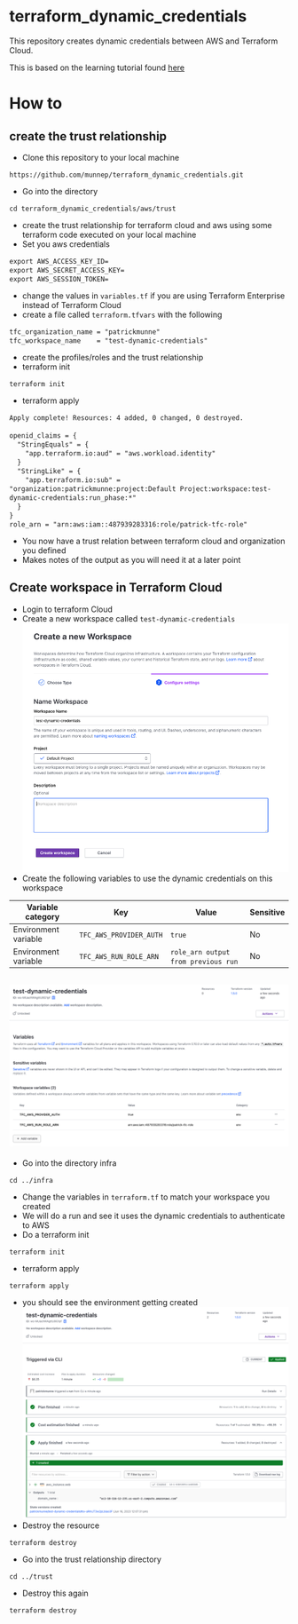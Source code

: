 # terraform_dynamic_credentials

This repository creates dynamic credentials between AWS and Terraform Cloud. 

This is based on the learning tutorial found [here](https://developer.hashicorp.com/terraform/tutorials/cloud/dynamic-credentials)

# How to 

## create the trust relationship

- Clone this repository to your local machine

```
https://github.com/munnep/terraform_dynamic_credentials.git
```

- Go into the directory

```
cd terraform_dynamic_credentials/aws/trust
```
- create the trust relationship for terraform cloud and aws using some terraform code executed on your local machine
- Set you aws credentials
```
export AWS_ACCESS_KEY_ID=
export AWS_SECRET_ACCESS_KEY=
export AWS_SESSION_TOKEN=
```
- change the values in `variables.tf` if you are using Terraform Enterprise instead of Terraform Cloud
- create a file called `terraform.tfvars` with the following 
```
tfc_organization_name = "patrickmunne"
tfc_workspace_name    = "test-dynamic-credentials"
```
- create the profiles/roles and the trust relationship
- terraform init
```
terraform init
```
- terraform apply
```
Apply complete! Resources: 4 added, 0 changed, 0 destroyed.

openid_claims = {
  "StringEquals" = {
    "app.terraform.io:aud" = "aws.workload.identity"
  }
  "StringLike" = {
    "app.terraform.io:sub" = "organization:patrickmunne:project:Default Project:workspace:test-dynamic-credentials:run_phase:*"
  }
}
role_arn = "arn:aws:iam::487939283316:role/patrick-tfc-role"
```
- You now have a trust relation between terraform cloud and organization you defined
- Makes notes of the output as you will need it at a later point


## Create workspace in Terraform Cloud

- Login to terraform Cloud
- Create a new workspace called `test-dynamic-credentials`
![](media/20230616115927.png)  
- Create the following variables to use the dynamic credentials on this workspace


| Variable category | Key | Value | Sensitive |
| --- |  --- |  --- |  --- |
| Environment variable | `TFC_AWS_PROVIDER_AUTH` | `true` | No |
| Environment variable | `TFC_AWS_RUN_ROLE_ARN` | `role_arn output from previous run` | No |

![](media/20230616120246.png)  
- 
- Go into the directory infra
```
cd ../infra
```
- Change the variables in `terraform.tf` to match your workspace you created
- We will do a run and see it uses the dynamic credentials to authenticate to AWS
- Do a terraform init
```
terraform init
```
- terraform apply
```
terraform apply
```
- you should see the environment getting created  
![](media/20230616120805.png)  
- Destroy the resource
```
terraform destroy
```
- Go into the trust relationship directory
```
cd ../trust
```
- Destroy this again
```
terraform destroy
```


